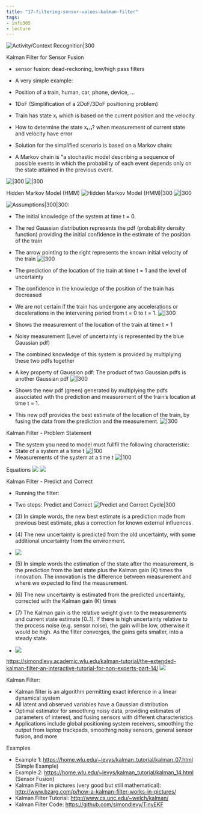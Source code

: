 ```yaml
---
title: "17-filtering-sensor-values-kalman-filter"
tags: 
- info305
- lecture
---
```



![Activity/Context Recognition|300](https://i.imgur.com/MUdRlDa.png)


Kalman Filter for Sensor Fusion
- sensor fusion: dead-reckoning, low/high pass filters

- A very simple example: 
- Position of a train, human, car, phone, device, … 
- 1DoF (Simplification of a 2DoF/3DoF positioning problem)
- Train has state xₜ which is based on the current position and the velocity
- How to determine the state xₜ₊₁? when measurement of current state and velocity have error

- Solution for the simplified scenario is based on a Markov chain: 
- A Markov chain is "a stochastic model describing a sequence of possible events in which the probability of each event depends only on the state attained in the previous event.

![|300](https://i.imgur.com/1jh2FS3.png)
![|300](https://i.imgur.com/FYgsOdy.png)

Hidden Markov Model (HMM)
![Hidden Markov Model (HMM)|300](https://i.imgur.com/U6LZrU9.png)
![|300](https://i.imgur.com/sSLxx7Y.png)

![Assumptions|300|300:](https://i.imgur.com/eh1Cmho.png)


- The initial knowledge of the system at time t = 0. 
- The red Gaussian distribution represents the pdf (probability density function) providing the initial confidence in the estimate of the position of the train 
- The arrow pointing to the right represents the known initial velocity of the train
![|300](https://i.imgur.com/PXsPt8a.png)

- The prediction of the location of the train at time t = 1 and the level of uncertainty 
- The confidence in the knowledge of the position of the train has decreased 
- We are not certain if the train has undergone any accelerations or decelerations in the intervening period from t = 0 to t = 1.
![|300](https://i.imgur.com/yyvoSB1.png)

- Shows the measurement of the location of the train at time t = 1 
- Noisy measurement (Level of uncertainty is represented by the blue Gaussian pdf) 
- The combined knowledge of this system is provided by multiplying these two pdfs together 
- A key property of Gaussion pdf: The product of two Gaussian pdfs is another Gaussian pdf
![|300](https://i.imgur.com/Pt7k4BT.png)

- Shows the new pdf (green) generated by multiplying the pdfs associated with the prediction and measurement of the train’s location at time t = 1. 
- This new pdf provides the best estimate of the location of the train, by fusing the data from the prediction and the measurement.
![|300](https://i.imgur.com/y2pQFRe.png)

Kalman Filter - Problem Statement
- The system you need to model must fullfil the following characteristic: 
- State of a system at a time t
![|100](https://i.imgur.com/a0zmW60.png)
- Measurements of the system at a time t
![|100](https://i.imgur.com/V2OByEE.png)

Equations
![](https://i.imgur.com/6qQmuu6.png)
![](https://i.imgur.com/g8dbV4I.png)

Kalman Filter - Predict and Correct
- Running the filter: 
- Two steps: Predict and Correct
![Predict and Correct Cycle|300](https://i.imgur.com/KrCVMab.png)

- (3) In simple words, the new best estimate is a prediction made from previous best estimate, plus a correction for known external influences. 
- (4) The new uncertainty is predicted from the old uncertainty, with some additional uncertainty from the environment.
- ![](https://i.imgur.com/CHEzMAG.png)

- (5) In simple words the estimation of the state after the measurement, is the prediction from the last state plus the Kalman gain (K) times the innovation. The innovation is the difference between measurement and where we expected to find the measurement.
- (6) The new uncertainty is estimated from the predicted uncertainty, corrected with the Kalman gain (K) times
- (7) The Kalman gain is the relative weight given to the measurements and current state estimate [0..1]. If there is high uncertainty relative to the process noise (e.g. sensor noise), the gain will be low, otherwise it would be high. As the filter converges, the gains gets smaller, into a steady state.
- ![](https://i.imgur.com/Ksg5QAL.png)

https://simondlevy.academic.wlu.edu/kalman-tutorial/the-extended-kalman-filter-an-interactive-tutorial-for-non-experts-part-14/
![](https://i.imgur.com/CKKOyQR.png)


Kalman Filter: 
- Kalman filter is an algorithm permitting exact inference in a linear dynamical system 
- All latent and observed variables have a Gaussian distribution 
- Optimal estimator for smoothing noisy data, providing estimates of parameters of interest, and fusing sensors with different characteristics 
- Applications include global positioning system receivers, smoothing the output from laptop trackpads, smoothing noisy sensors, general sensor fusion, and more

Examples
- Example 1: https://home.wlu.edu/~levys/kalman_tutorial/kalman_07.html (Simple Example) 
- Example 2: https://home.wlu.edu/~levys/kalman_tutorial/kalman_14.html (Sensor Fusion) 
- Kalman Filter in pictures (very good but still mathematical): http://www.bzarg.com/p/how-a-kalman-filter-works-in-pictures/ 
- Kalman Filter Tutorial: http://www.cs.unc.edu/~welch/kalman/ 
- Kalman Filter Code: https://github.com/simondlevy/TinyEKF